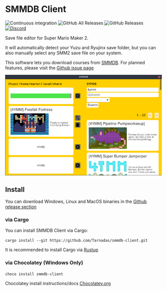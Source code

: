 # SMMDB Client

![Continuous integration](https://github.com/Tarnadas/ninres-rs/workflows/Continuous%20integration/badge.svg)
![GitHub All Releases](https://img.shields.io/github/downloads/Tarnadas/smmdb-client/total)
![GitHub Releases](https://img.shields.io/github/downloads/Tarnadas/smmdb-client/latest/total)
[![Discord](https://discordapp.com/api/guilds/559982917049253898/widget.png)](https://discord.gg/SPZsgSe)

Save file editor for Super Mario Maker 2.

It will automatically detect your Yuzu and Ryujinx save folder, but you can also manually select any SMM2 save file on your system.

This software lets you download courses from [SMMDB](https://smmdb.net).
For planned features, please visit the [Github issue page](https://github.com/Tarnadas/smmdb-client/issues)

![](./assets/screenshot.png)

## Install

You can download Windows, Linux and MacOS binaries in the [Github release section](https://github.com/Tarnadas/smmdb-client/releases)

### via Cargo

You can install SMMDB Client via Cargo:

`cargo install --git https://github.com/Tarnadas/smmdb-client.git`

It is recommended to install Cargo via [Rustup](https://rustup.rs/)

### via Chocolatey (Windows Only)

`choco install smmdb-client`

Chocolatey install instructions/docs [Chocolatey.org](https://chocolatey.org/install)
